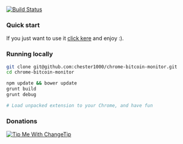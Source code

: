 [![Build Status](https://travis-ci.org/chester1000/chrome-bitcoin-monitor.svg)](https://travis-ci.org/chester1000/chrome-bitcoin-monitor)

### Quick start
If you just want to use it [click kere](https://chrome.google.com/webstore/detail/btc-address-monitor/cneciocfhifeoejglgkjmnjcpgdgioji) and enjoy :).

### Running locally

```bash
git clone git@github.com:chester1000/chrome-bitcoin-monitor.git
cd chrome-bitcoin-monitor

npm update && bower update
grunt build
grunt debug

# Load unpacked extension to your Chrome, and have fun
```

### Donations
[![Tip Me With ChangeTip](https://cdn.changetip.com/img/logos/tipme_share.png?1)](http://meeDamian.tip.me)